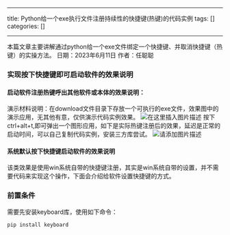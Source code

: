 
--- 
title:  Python给一个exe执行文件注册持续性的快捷键(热键)的代码实例 
tags: []
categories: [] 

---
>  
 本篇文章主要讲解通过python给一个exe文件绑定一个快捷键、并取消快捷键（热键）的实操方法。 日期：2023年6月11日 作者：任聪聪 


### 实现按下快捷键即可启动软件的效果说明

#### 启动软件注册热键呼出其他软件或本体的效果说明：

演示材料说明：在download文件目录下存放一个可执行的exe文件，效果图中的演示应用，无其他有意，仅供演示代码实例效果。 <img src="https://img-blog.csdnimg.cn/cc8a523ab99044448be19885cb774227.png" alt="在这里插入图片描述"> 按下ctrl+alt+t,即可弹出一个图形应用，如下是实际热键注册后的效果，延迟是正常的启动时间，可以自己复制代码实例，安装三方库尝试。 <img src="https://img-blog.csdnimg.cn/bdffcdaf5c114ff1b1ba28a91f45dd12.gif" alt="请添加图片描述">

#### 系统默认按下快捷键启动软件的效果说明

该类效果是使用win系统自带的快捷键注册，其实是win系统自带的设置，并不需要代码来实现这个操作，下面会介绍给软件设置快捷键的方式。

### 前置条件

需要先安装keyboard库，使用如下命令：

```
pip install keyboard

```


